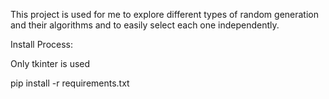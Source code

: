 This project is used for me to explore different types of random generation and their algorithms and to easily select each one independently.


Install Process:

Only tkinter is used

pip install -r requirements.txt